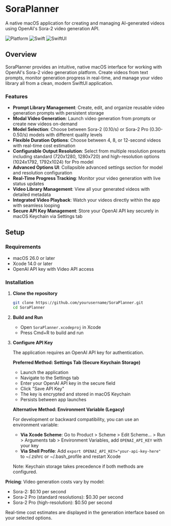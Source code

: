 # SoraPlanner

A native macOS application for creating and managing AI-generated videos using OpenAI's Sora-2 video generation API.

![Platform](https://img.shields.io/badge/platform-macOS%2026.0%2B-blue)
![Swift](https://img.shields.io/badge/Swift-5.0-orange)
![SwiftUI](https://img.shields.io/badge/UI-SwiftUI-green)

## Overview

SoraPlanner provides an intuitive, native macOS interface for working with OpenAI's Sora-2 video generation platform. Create videos from text prompts, monitor generation progress in real-time, and manage your video library all from a clean, modern SwiftUI application.

### Features

- **Prompt Library Management**: Create, edit, and organize reusable video generation prompts with persistent storage
- **Modal Video Generation**: Launch video generation from prompts or create new videos on-demand
- **Model Selection**: Choose between Sora-2 (0.10/s) or Sora-2 Pro (0.30-0.50/s) models with different quality levels
- **Flexible Duration Options**: Choose between 4, 8, or 12-second videos with real-time cost estimation
- **Configurable Output Resolution**: Select from multiple resolution presets including standard (720x1280, 1280x720) and high-resolution options (1024x1792, 1792x1024) for Pro model
- **Advanced Options UI**: Collapsible advanced settings section for model and resolution configuration
- **Real-Time Progress Tracking**: Monitor your video generation with live status updates
- **Video Library Management**: View all your generated videos with detailed metadata
- **Integrated Video Playback**: Watch your videos directly within the app with seamless looping
- **Secure API Key Management**: Store your OpenAI API key securely in macOS Keychain via Settings tab

## Setup

### Requirements

- macOS 26.0 or later
- Xcode 14.0 or later
- OpenAI API key with Video API access

### Installation

1. **Clone the repository**
   ```bash
   git clone https://github.com/yourusername/SoraPlanner.git
   cd SoraPlanner
   ```

2. **Build and Run**
   - Open `SoraPlanner.xcodeproj` in Xcode
   - Press Cmd+R to build and run

3. **Configure API Key**

   The application requires an OpenAI API key for authentication.

   **Preferred Method: Settings Tab (Secure Keychain Storage)**
   - Launch the application
   - Navigate to the Settings tab
   - Enter your OpenAI API key in the secure field
   - Click "Save API Key"
   - The key is encrypted and stored in macOS Keychain
   - Persists between app launches

   **Alternative Method: Environment Variable (Legacy)**

   For development or backward compatibility, you can use an environment variable:

   - **Via Xcode Scheme**: Go to Product > Scheme > Edit Scheme... > Run > Arguments tab > Environment Variables, add `OPENAI_API_KEY` with your key
   - **Via Shell Profile**: Add `export OPENAI_API_KEY="your-api-key-here"` to ~/.zshrc or ~/.bash_profile and restart Xcode

   Note: Keychain storage takes precedence if both methods are configured.

**Pricing**: Video generation costs vary by model:
- Sora-2: $0.10 per second
- Sora-2 Pro (standard resolutions): $0.30 per second
- Sora-2 Pro (high-resolution): $0.50 per second

Real-time cost estimates are displayed in the generation interface based on your selected options.
